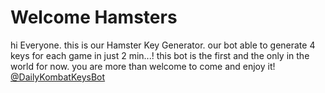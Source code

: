 # Welcome Hamsters

hi Everyone.
this is our Hamster Key Generator.
our bot able to generate 4 keys for each game in just 2 min...!
this bot is the first and the only in the world for now.
you are more than welcome to come and enjoy it!
[@DailyKombatKeysBot](https://t.me/Dailykombats)
